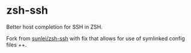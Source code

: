 # zsh-ssh

Better host completion for SSH in ZSH.

Fork from [sunlei/zsh-ssh](https://github.com/sunlei/zsh-ssh) with fix that allows for use of symlinked config files ++.
